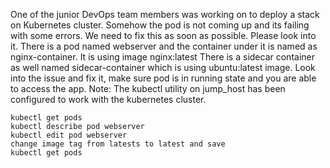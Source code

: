 One of the junior DevOps team members was working on to deploy a stack on Kubernetes cluster. Somehow the pod is not coming up and its failing with some errors. We need to fix this as soon as possible. Please look into it.
There is a pod named webserver and the container under it is named as nginx-container. It is using image nginx:latest
There is a sidecar container as well named sidecar-container which is using ubuntu:latest image.
Look into the issue and fix it, make sure pod is in running state and you are able to access the app.
Note: The kubectl utility on jump_host has been configured to work with the kubernetes cluster.

```
kubectl get pods
kubectl describe pod webserver
kubectl edit pod webserver
change image tag from latests to latest and save
kubectl get pods
```